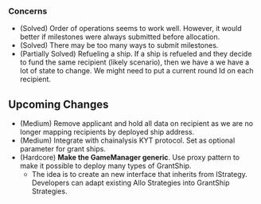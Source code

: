 ### Concerns

- (Solved) Order of operations seems to work well. However, it would better if milestones were always submitted before allocation.
- (Solved) There may be too many ways to submit milestones.
- (Partially Solved) Refueling a ship. If a ship is refueled and they decide to fund the same recipient (likely scenario), then we have a we have a lot of state to change. We might need to put a current round Id on each recipient.

## Upcoming Changes

- (Medium) Remove applicant and hold all data on recipient as we are no longer mapping recipients by deployed ship address.
- (Medium) Integrate with chainalysis KYT protocol. Set as optional parameter for grant ships.
- (Hardcore) **Make the GameManager generic**. Use proxy pattern to make it possible to deploy many types of GrantShip.
  - The idea is to create an new interface that inherits from IStrategy. Developers can adapt existing Allo Strategies into GrantShip Strategies.
